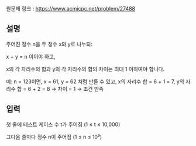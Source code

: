 원문제 링크 : https://www.acmicpc.net/problem/27488

## 설명

주어진 정수 n을 두 정수 x와 y로 나누되:

x + y = n 이어야 하고,

x의 각 자리수의 합과 y의 각 자리수의 합의 차이는 최대 1 이하여야 합니다.

예: n = 123이면, x = 61, y = 62 처럼 만들 수 있고,
x의 자리수 합 = 6 + 1 = 7, y의 자리수 합 = 6 + 2 = 8 → 차이 = 1 → 조건 만족


## 입력

첫 줄에 테스트 케이스 수 t가 주어짐 (1 ≤ t ≤ 10,000)

그다음 줄마다 정수 n이 주어짐 (1 ≤ n ≤ 10⁹)